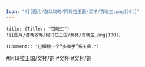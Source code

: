 ```yaml
---
Icon: "![[图片/游戏攻略/阿玛拉王国/奖杯/百晓生.png|30]]"
---
```

```ad-common-bronze-trophy
title: (Title:: "百晓生")
![[图片/游戏攻略/阿玛拉王国/奖杯/百晓生.png|100]]

(Comment:: "已解锁一个“多面手”系天命.")
```

#阿玛拉王国/奖杯/铜 #奖杯 #奖杯/铜
